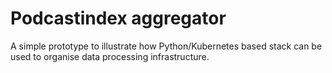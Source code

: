 # Podcastindex aggregator

A simple prototype to illustrate how Python/Kubernetes based stack can be used to organise data processing infrastructure.
